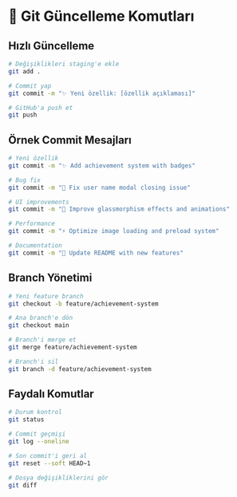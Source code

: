 # 🚀 Git Güncelleme Komutları

## Hızlı Güncelleme
```bash
# Değişiklikleri staging'e ekle
git add .

# Commit yap
git commit -m "✨ Yeni özellik: [özellik açıklaması]"

# GitHub'a push et
git push
```

## Örnek Commit Mesajları
```bash
# Yeni özellik
git commit -m "✨ Add achievement system with badges"

# Bug fix
git commit -m "🐛 Fix user name modal closing issue"

# UI improvements
git commit -m "💄 Improve glassmorphism effects and animations"

# Performance
git commit -m "⚡ Optimize image loading and preload system"

# Documentation
git commit -m "📝 Update README with new features"
```

## Branch Yönetimi
```bash
# Yeni feature branch
git checkout -b feature/achievement-system

# Ana branch'e dön
git checkout main

# Branch'i merge et
git merge feature/achievement-system

# Branch'i sil
git branch -d feature/achievement-system
```

## Faydalı Komutlar
```bash
# Durum kontrol
git status

# Commit geçmişi
git log --oneline

# Son commit'i geri al
git reset --soft HEAD~1

# Dosya değişikliklerini gör
git diff
```
